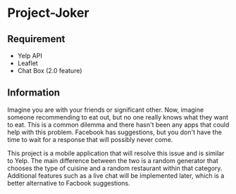 # Project-Joker

## Requirement
* Yelp API
* Leaflet
* Chat Box (2.0 feature)
## Information 
Imagine you are with your friends or significant other. Now, imagine someone recommending to eat out, but no one really knows what they want to eat. This is a common dilemma and there hasn't been any apps that could help with this problem. Facebook has suggestions, but you don't have the time to wait for a response that will possibly never come. 

This project is a mobile application that will resolve this issue and is similar to Yelp. The main difference between the two is a random generator that chooses the type of cuisine and a random restaurant within that category. Additional features such as a live chat will be implemented later, which is a better alternative to Facbook suggestions.
